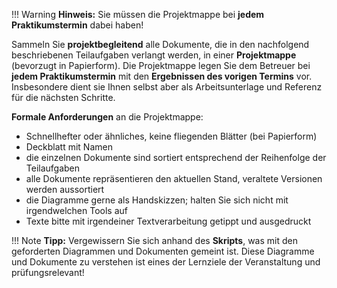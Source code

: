 !!! Warning
    **Hinweis:** Sie müssen die Projektmappe bei **jedem Praktikumstermin** dabei haben!

Sammeln Sie **projektbegleitend** alle Dokumente, die in den nachfolgend beschriebenen Teilaufgaben verlangt werden, in einer **Projektmappe** (bevorzugt in Papierform). Die Projektmappe legen Sie dem Betreuer bei **jedem Praktikumstermin** mit den **Ergebnissen des vorigen Termins** vor. Insbesondere dient sie Ihnen selbst aber als Arbeitsunterlage und Referenz für die nächsten Schritte. 

**Formale Anforderungen** an die Projektmappe:
* Schnellhefter oder ähnliches, keine fliegenden Blätter (bei Papierform)
* Deckblatt mit Namen
* die einzelnen Dokumente sind sortiert entsprechend der Reihenfolge der Teilaufgaben
* alle Dokumente repräsentieren den aktuellen Stand, veraltete Versionen werden aussortiert
* die Diagramme gerne als Handskizzen; halten Sie sich nicht mit irgendwelchen Tools auf
* Texte bitte mit irgendeiner Textverarbeitung getippt und ausgedruckt

!!! Note
    **Tipp:** Vergewissern Sie sich anhand des **Skripts**, was mit den geforderten Diagrammen und Dokumenten gemeint ist. Diese Diagramme und Dokumente zu verstehen ist eines der Lernziele der Veranstaltung und prüfungsrelevant!